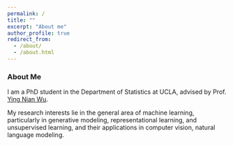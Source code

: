 ```yaml
---
permalink: /
title: ""
excerpt: "About me"
author_profile: true
redirect_from: 
  - /about/
  - /about.html
---
```



### About Me
I am a PhD student in the Department of Statistics at UCLA, advised by Prof. [Ying Nian Wu](http://www.stat.ucla.edu/~ywu/research.html). 

My research interests lie in the general area of machine learning, particularly in generative modeling, representational learning, and unsupervised learning, and their applications in computer vision, natural language modeling.   

